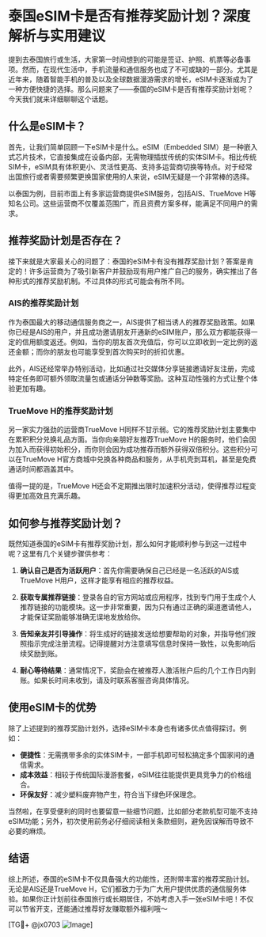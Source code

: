 # 泰国eSIM卡是否有推荐奖励计划？深度解析与实用建议

提到去泰国旅行或生活，大家第一时间想到的可能是签证、护照、机票等必备事项。然而，在现代生活中，手机流量和通信服务也成了不可或缺的一部分。尤其是近年来，随着智能手机的普及以及全球数据漫游需求的增长，eSIM卡逐渐成为了一种方便快捷的选择。那么问题来了——泰国的eSIM卡是否有推荐奖励计划呢？今天我们就来详细聊聊这个话题。

## 什么是eSIM卡？

首先，让我们简单回顾一下eSIM卡是什么。eSIM（Embedded SIM）是一种嵌入式芯片技术，它直接集成在设备内部，无需物理插拔传统的实体SIM卡。相比传统SIM卡，eSIM具有体积更小、灵活性更高、支持多运营商切换等特点。对于经常出国旅行或者需要频繁更换国家使用的人来说，eSIM无疑是一个非常棒的选择。

以泰国为例，目前市面上有多家运营商提供eSIM服务，包括AIS、TrueMove H等知名公司。这些运营商不仅覆盖范围广，而且资费方案多样，能满足不同用户的需求。

## 推荐奖励计划是否存在？

接下来就是大家最关心的问题了：泰国的eSIM卡有没有推荐奖励计划？答案是肯定的！许多运营商为了吸引新客户并鼓励现有用户推广自己的服务，确实推出了各种形式的推荐奖励机制。不过具体的形式可能会有所不同。

### AIS的推荐奖励计划

作为泰国最大的移动通信服务商之一，AIS提供了相当诱人的推荐奖励政策。如果你已经是AIS的用户，并且成功邀请朋友开通新的eSIM账户，那么双方都能获得一定的信用额度返还。例如，当你的朋友首次充值后，你可以立即收到一定比例的返还金额；而你的朋友也可能享受到首次购买时的折扣优惠。

此外，AIS还经常举办特别活动，比如通过社交媒体分享链接邀请好友注册，完成特定任务即可额外领取流量包或通话分钟数等奖励。这种互动性强的方式让整个体验更加有趣。

### TrueMove H的推荐奖励计划

另一家实力强劲的运营商TrueMove H同样不甘示弱。它的推荐奖励计划主要集中在累积积分兑换礼品方面。当你向亲朋好友推荐TrueMove H的服务时，他们会因为加入而获得初始积分，而你则会因为成功推荐而额外获得双倍积分。这些积分可以在TrueMove H官方商城中兑换各种商品和服务，从手机壳到耳机，甚至是免费通话时间都涵盖其中。

值得一提的是，TrueMove H还会不定期推出限时加速积分活动，使得推荐过程变得更加高效且充满乐趣。

## 如何参与推荐奖励计划？

既然知道泰国的eSIM卡有推荐奖励计划，那么如何才能顺利参与到这一过程中呢？这里有几个关键步骤供参考：

1. **确认自己是否为活跃用户**：首先你需要确保自己已经是一名活跃的AIS或TrueMove H用户，这样才能享有相应的推荐权益。
   
2. **获取专属推荐链接**：登录各自的官方网站或应用程序，找到专门用于生成个人推荐链接的功能模块。这一步非常重要，因为只有通过正确的渠道邀请他人，才能保证奖励能够准确无误地发放给你。

3. **告知亲友并引导操作**：将生成好的链接发送给想要帮助的对象，并指导他们按照指示完成注册流程。记得提醒对方注意填写信息时保持一致性，以免影响后续奖励到账。

4. **耐心等待结果**：通常情况下，奖励会在被推荐人激活账户后的几个工作日内到账。如果长时间未收到，请及时联系客服咨询具体情况。

## 使用eSIM卡的优势

除了上述提到的推荐奖励计划外，选择eSIM卡本身也有诸多优点值得探讨。例如：

- **便捷性**：无需携带多余的实体SIM卡，一部手机即可轻松搞定多个国家间的通信需求。
- **成本效益**：相较于传统国际漫游套餐，eSIM往往能提供更具竞争力的价格组合。
- **环保友好**：减少塑料废弃物产生，符合当下绿色环保理念。

当然啦，在享受便利的同时也要留意一些细节问题，比如部分老款机型可能不支持eSIM功能；另外，初次使用前务必仔细阅读相关条款细则，避免因误解而导致不必要的麻烦。

## 结语

综上所述，泰国的eSIM卡不仅具备强大的功能性，还附带丰富的推荐奖励计划。无论是AIS还是TrueMove H，它们都致力于为广大用户提供优质的通信服务体验。如果你正计划前往泰国旅行或长期居住，不妨考虑入手一张eSIM卡吧！不仅可以节省开支，还能通过推荐好友赚取额外福利哦～

[TG💪+ @jx0703 ![Image](https://github.com/user-attachments/assets/dbca1d08-cadb-493c-b0ec-ad6f7a83f270)]